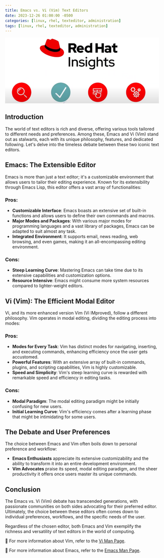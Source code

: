 ```yaml
---
title: Emacs vs. Vi (Vim) Text Editors
date: 2023-12-26 01:00:00 -0500
categories: [linux, rhel, texteditor, administration]
tags: [linux, rhel, texteditor, administration]
---
```


![Monitoring the aide.log File](/assets/img/posts/2024/exploring_redhat_insights/exploring_redhat_insights.png)


## Introduction

The world of text editors is rich and diverse, offering various tools tailored to different needs and preferences. Among these, Emacs and Vi (Vim) stand out as stalwarts, each with its unique philosophy, features, and dedicated following. Let's delve into the timeless debate between these two iconic text editors.

## Emacs: The Extensible Editor

Emacs is more than just a text editor; it's a customizable environment that allows users to tailor their editing experience. Known for its extensibility through Emacs Lisp, this editor offers a vast array of functionalities:

### **Pros**:
  - **Customizable Interface**: Emacs boasts an extensive set of built-in functions and allows users to define their own commands and macros.
  - **Major Modes and Packages**: With various major modes for programming languages and a vast library of packages, Emacs can be adapted to suit almost any task.
  - **Integrated Environment**: It supports email, news reading, web browsing, and even games, making it an all-encompassing editing environment.

### **Cons**:
  - **Steep Learning Curve**: Mastering Emacs can take time due to its extensive capabilities and customization options.
  - **Resource Intensive**: Emacs might consume more system resources compared to lighter-weight editors.


## Vi (Vim): The Efficient Modal Editor

Vi, and its more enhanced version Vim (Vi IMproved), follow a different philosophy. Vim operates in modal editing, dividing the editing process into modes:

### **Pros**:
  - **Modes for Every Task**: Vim has distinct modes for navigating, inserting, and executing commands, enhancing efficiency once the user gets accustomed.
  - **Powerful Features**: With an extensive array of built-in commands, plugins, and scripting capabilities, Vim is highly customizable.
  - **Speed and Simplicity**: Vim's steep learning curve is rewarded with remarkable speed and efficiency in editing tasks.

### **Cons**:
  - **Modal Paradigm**: The modal editing paradigm might be initially confusing for new users.
  - **Initial Learning Curve**: Vim's efficiency comes after a learning phase that might be intimidating for some users.


## The Debate and User Preferences

The choice between Emacs and Vim often boils down to personal preference and workflow:

- **Emacs Enthusiasts** appreciate its extensive customizability and the ability to transform it into an entire development environment.
- **Vim Advocates** praise its speed, modal editing paradigm, and the sheer productivity it offers once users master its unique commands.


## Conclusion

The Emacs vs. Vi (Vim) debate has transcended generations, with passionate communities on both sides advocating for their preferred editor. Ultimately, the choice between these editors often comes down to individual preferences, workflows, and the specific needs of the user.

Regardless of the chosen editor, both Emacs and Vim exemplify the richness and versatility of text editors in the world of computing.

📝 For more information about Vim, refer to the  [Vi Man Page](https://linux.die.net/man/1/vi).

📝 For more information about Emacs, refer to the  [Emacs Man Page](https://linux.die.net/man/1/emacs).
